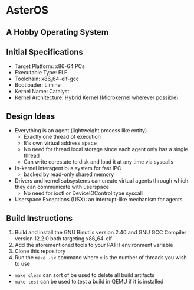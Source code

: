# AsterOS
## A Hobby Operating System

Initial Specifications
-----------------------
- Target Platform: x86-64 PCs
- Executable Type: ELF
- Toolchain: x86_64-elf-gcc
- Bootloader: Limine
- Kernel Name: Catalyst
- Kernel Architecture: Hybrid Kernel (Microkernel wherever possible)

Design Ideas
-------------
- Everything is an agent (lightweight process like entity)
  - Exactly one thread of execution
  - It's own virtual address space
  - No need for thread local storage since each agent only has a single thread
  - Can write corestate to disk and load it at any time via syscalls
- In-kernel interagent bus system for fast IPC 
  - backed by read-only shared memory
- Drivers and kernel subsystems can create virtual agents through which they can communicate with userspace
  - No need for ioctl or DeviceIOControl type syscall
- Userspace Exceptions (USX): an interrupt-like mechanism for agents


Build Instructions
-------------------
1. Build and install the GNU Binutils version 2.40 and GNU GCC Compiler version 12.2.0 both targeting x86_64-elf
2. Add the aforementioned tools to your PATH environment variable
3. Clone this repository
4. Run the `make -jx` command where `x` is the number of threads you wish to use

- `make clean` can sort of be used to delete all build artifacts
- `make test` can be used to test a build in QEMU if it is installed